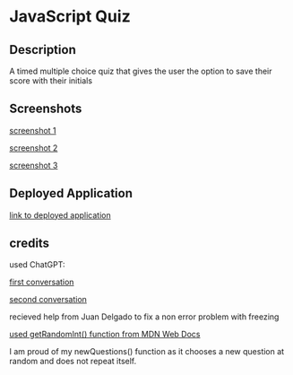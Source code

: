 # JavaScript Quiz

## Description

A timed multiple choice quiz that gives the user the option to save their score with their initials

## Screenshots

[screenshot 1](./assets/images/screenshot_0.png)

[screenshot 2](./assets/images/screenshot_1.png)

[screenshot 3](./assets/images/screenshot_2.png)

## Deployed Application

[link to deployed application](https://samschroder123.github.io/JS-Quiz/)

## credits

used ChatGPT:

[first conversation](https://chat.openai.com/share/ee8edc20-7f0e-4c03-bd19-ff2b36317e90)

[second conversation](https://chat.openai.com/share/a5d1f3b7-dd27-45ad-b342-cd299dbe4936)

recieved help from Juan Delgado to fix a non error problem with freezing

[used getRandomInt() function from MDN Web Docs](https://developer.mozilla.org/en-US/docs/Web/JavaScript/Reference/Global_Objects/Math/random)

I am proud of my newQuestions() function as it chooses a new question at random and does not repeat itself.
